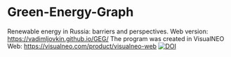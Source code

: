 # Green-Energy-Graph
Renewable energy in Russia: barriers and perspectives.
Web version: https://vadimljovkin.github.io/GEG/
The program was created in VisualNEO Web: https://visualneo.com/product/visualneo-web
[![DOI](https://zenodo.org/badge/210815757.svg)](https://zenodo.org/badge/latestdoi/210815757)
